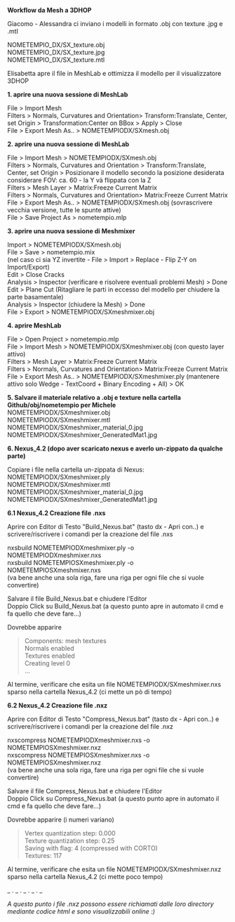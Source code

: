 **Workflow da Mesh a 3DHOP**  
  
Giacomo - Alessandra ci inviano i modelli in formato .obj con texture .jpg e .mtl  
  
NOMETEMPIO_DX/SX_texture.obj  
NOMETEMPIO_DX/SX_texture.jpg  
NOMETEMPIO_DX/SX_texture.mtl  
  
Elisabetta apre il file in MeshLab e ottimizza il modello per il visualizzatore 3DHOP  
  
**1. aprire una nuova sessione di MeshLab**  
  
File > Import Mesh  
Filters > Normals, Curvatures and Orientation> Transform:Translate, Center, set Origin > Transformation:Center on BBox > Apply > Close  
File > Export Mesh As.. > NOMETEMPIODX/SXmesh.obj  
  
**2. aprire una nuova sessione di MeshLab**  
  
File > Import Mesh > NOMETEMPIODX/SXmesh.obj  
Filters > Normals, Curvatures and Orientation > Transform:Translate, Center, set Origin > Posizionare il modello secondo la posizione desiderata  
considerare FOV: ca. 60 - la Y và flippata con la Z  
Filters > Mesh Layer > Matrix:Freeze Current Matrix  
Filters > Normals, Curvatures and Orientation> Matrix:Freeze Current Matrix  
File > Export Mesh As.. > NOMETEMPIODX/SXmesh.obj (sovrascrivere vecchia versione, tutte le spunte attive)  
File > Save Project As > nometempio.mlp  
  
**3. aprire una nuova sessione di Meshmixer**  
  
Import > NOMETEMPIODX/SXmesh.obj  
File > Save > nometempio.mix  
(nel caso ci sia YZ invertite - File > Import > Replace - Flip Z-Y on Import/Export)  
Edit > Close Cracks  
Analysis > Inspector (verificare e risolvere eventuali problemi Mesh) > Done  
Edit > Plane Cut (Ritagliare le parti in eccesso del modello per chiudere la parte basamentale)  
Analysis > Inspector (chiudere la Mesh) > Done  
File > Export > NOMETEMPIODX/SXmeshmixer.obj  
  
**4. aprire MeshLab**  
  
File > Open Project > nometempio.mlp  
File > Import Mesh > NOMETEMPIODX/SXmeshmixer.obj (con questo layer attivo)  
Filters > Mesh Layer > Matrix:Freeze Current Matrix  
Filters > Normals, Curvatures and Orientation> Matrix:Freeze Current Matrix  
File > Export Mesh As.. > NOMETEMPIODX/SXmeshmixer.ply (mantenere attivo solo Wedge - TextCoord + Binary Encoding + All) > OK  
  
**5. Salvare il materiale relativo a .obj e texture nella cartella Github/obj/nometempio per Michele**    
NOMETEMPIODX/SXmeshmixer.obj  
NOMETEMPIODX/SXmeshmixer.mtl  
NOMETEMPIODX/SXmeshmixer_material_0.jpg  
NOMETEMPIODX/SXmeshmixer_GeneratedMat1.jpg  
  
**6. Nexus_4.2 (dopo aver scaricato nexus e averlo un-zippato da qualche parte)**  
  
Copiare i file nella cartella un-zippata di Nexus:  
NOMETEMPIODX/SXmeshmixer.ply  
NOMETEMPIODX/SXmeshmixer.mtl  
NOMETEMPIODX/SXmeshmixer_material_0.jpg  
NOMETEMPIODX/SXmeshmixer_GeneratedMat1.jpg  
  
**6.1 Nexus_4.2 Creazione file .nxs**  
  
Aprire con Editor di Testo "Build_Nexus.bat" (tasto dx - Apri con..) e scrivere/riscrivere i comandi per la creazione del file .nxs  
  
nxsbuild NOMETEMPIODXmeshmixer.ply -o NOMETEMPIODXmeshmixer.nxs  
nxsbuild NOMETEMPIOSXmeshmixer.ply -o NOMETEMPIOSXmeshmixer.nxs  
(va bene anche una sola riga, fare una riga per ogni file che si vuole convertire)  
  
Salvare il file Build_Nexus.bat e chiudere l'Editor  
Doppio Click su Build_Nexus.bat (a questo punto apre in automato il cmd e fa quello che deve fare...)  
  
Dovrebbe apparire  
> Components: mesh textures  
> Normals enabled  
> Textures enabled  
> Creating level 0  
> ...  
  
Al termine, verificare che esita un file NOMETEMPIODX/SXmeshmixer.nxs sparso nella cartella Nexus_4.2 (ci mette un pò di tempo)  
  
**6.2 Nexus_4.2 Creazione file .nxz**  
  
Aprire con Editor di Testo "Compress_Nexus.bat" (tasto dx - Apri con..) e scrivere/riscrivere i comandi per la creazione del file .nxz  
    
nxscompress NOMETEMPIODXmeshmixer.nxs -o NOMETEMPIOSXmeshmixer.nxz  
nxscompress NOMETEMPIOSXmeshmixer.nxs -o NOMETEMPIOSXmeshmixer.nxz  
(va bene anche una sola riga, fare una riga per ogni file che si vuole convertire)  
  
Salvare il file Compress_Nexus.bat e chiudere l'Editor  
Doppio Click su Compress_Nexus.bat (a questo punto apre in automato il cmd e fa quello che deve fare...)  
  
Dovrebbe apparire (i numeri variano)  
  
> Vertex quantization step: 0.000  
> Texture quantization step: 0.25  
> Saving with flag: 4 (compressed with CORTO)  
> Textures: 117   
  
Al termine, verificare che esita un file NOMETEMPIODX/SXmeshmixer.nxz sparso nella cartella Nexus_4.2 (ci mette poco tempo)  
  
_ . _ . _ . _ . _  
  
*A questo punto i file .nxz possono essere richiamati dalle loro directory mediante codice html e sono visualizzabili online :)*
